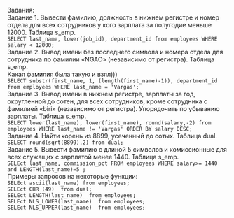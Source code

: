 Задания:<br />
Задание 1. Вывести фамилию, должность в нижнем регистре и номер отдела для всех сотрудников у кого зарплата за полугодие меньше 12000. Таблица s_emp.<br />
```SELECT last_name, lower(job_id), department_id from employees WHERE salary < 12000;```
<br />
Задание 2. Вывод имени без последнего символа и номера отдела для сотрудника по фамилии «NGAO» (независимо от регистра). Таблица s_emp.<br />
Какая фамилия была такую и взял)))<br />
```SELECT substr(first_name, 1, (length(first_name)-1)), department_id from employees WHERE last_name = 'Vargas';```
<br />
Задание 3. Вывод имени в нижнем регистре, зарплаты за год, округленной до сотен, для всех сотрудников, кроме сотрудника с фамилией «biri» (независимо от регистра). Упорядочить по убыванию зарплаты. Таблица s_emp.<br />
```SELECT lower(last_name), lower(first_name), round(salary,-2) from employees WHERE last_name != 'Vargas' ORDER BY salary DESC;```
<br />
Задание 4. Найти корень из 8899, усеченный до сотых. Таблица dual.<br />
```SELECT round(sqrt(8899),2) from dual;```
<br />
Задание 5. Вывести фамилию с длиной 5 символов и комиссионные для всех служащих с зарплатой менее 1440. Таблица s_emp.<br />
```SELEct last_name, commission_pct FROM employees WHERE salary>= 1440 and LENGTH(last_name)=5 ;```
<br />
Примеры запросов на некоторые  функции:<br />
```SELEct ascii(last_name) from employees;```
<br />
```SELEct CHR (49)  from dual;```
<br />
```SELEct LENGTH(last_name)  from employees;```
<br />
```SELEct NLS_LOWER(last_name)  from employees;```
<br />
```SELEct NLS_UPPER(last_name)  from employees;```


